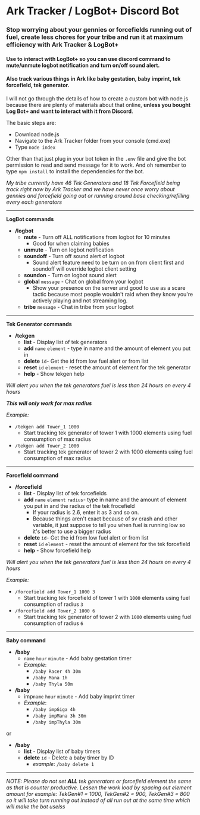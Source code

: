 # Ark Tracker / LogBot+ Discord Bot

### Stop worrying about your gennies or forcefields running out of fuel, create less chores for your tribe and run it at maximum efficiency with Ark Tracker & LogBot+
#### Use to interact with LogBot+ so you can use discord command to mute/unmute logbot notification and turn on/off sound alert.
#### Also track various things in Ark like baby gestation, baby imprint, tek forcefield, tek generator.


I will not go through the details of how to create a custom bot with node.js because there are plenty of materials about that online, __unless you bought Log Bot+ and want to interact with it from Discord__.

The basic steps are:
  - Download node.js
  - Navigate to the Ark Tracker folder from your console (cmd.exe)
  - Type `node index`

Other than that just plug in your bot token in the `.env` file and give the bot permission to read and send message for it to work. And oh remember to type `npm install` to install the dependencies for the bot.

*My tribe currently have 46 Tek Generators and 18 Tek Forcefield being track right now by Ark Tracker and we have never once worry about gennies and forcefield going out or running around base checking/refilling every each generators*
___
__LogBot commands__
- __/logbot__
  - __mute__ - Turn off ALL notifications from logbot for 10 minutes
    - Good for when claiming babies
  - __unmute__ - Turn on logbot notification
  - __soundoff__ - Turn off sound alert of logbot
    - Sound alert feature need to be turn on on from client first and soundoff will override logbot client setting
  - __soundon__ - Turn on logbot sound alert
  - __global__ `message` - Chat on global from your logbot
    - Show your presence on the server and good to use as a scare tactic because most people wouldn't raid when they know you're actively playing and not streaming log.
  - __tribe__ `message` - Chat in tribe from your logbot
___
__Tek Generator commands__
  - __/tekgen__
    - __list__ - Display list of tek generators
    - __add__ `name` `element` - type in name and the amount of element you put in
    - __delete__ `id`- Get the id from low fuel alert or from list
    - __reset__ `id` `element` - reset the amount of element for the tek generator
    - __help__ - Show tekgen help

*Will alert you when the tek generators fuel is less than 24 hours on every 4 hours*

__*This will only work for max radius*__

*Example:*
  - `/tekgen add Tower_1 1000`
    - Start tracking tek generator of tower 1 with 1000 elements using fuel consumption of max radius
  - `/tekgen add Tower_2 1000`
    - Start tracking tek generator of tower 2 with 1000 elements using fuel consumption of max radius
___
__Forcefield command__
- __/forcefield__
  - __list__ - Display list of tek forcefields
  - __add__ `name` `element` `radius`- type in name and the amount of element you put in and the radius of the tek frocefield
    - If your radius is 2.6, enter it as 3 and so on.
    - Because things aren't exact because of sv crash and other variable, it just suppose to tell you when fuel is running low so it's better to use a bigger radius
  - __delete__ `id`- Get the id from low fuel alert or from list
  - __reset__ `id` `element` - reset the amount of element for the tek forcefield
  - __help__ - Show forcefield help

*Will alert you when the tek generators fuel is less than 24 hours on every 4 hours*

*Example:*
  - `/forcefield add Tower_1 1000 3`
    - Start tracking tek forcefield of tower 1 with `1000` elements using fuel consumption of radius `3`
  - `/forcefield add Tower_2 1000 6`
    - Start tracking tek generator of tower 2 with `1000` elements using fuel consumption of radius `6`
___
__Baby command__
  - __/baby__
    - `name` `hour` `minute` - Add baby gestation timer
    - *Example*:
      - `/baby Racer 4h 30m`
      - `/baby Mana 1h`
      - `/baby Thyla 50m`
  - __/baby__
    - imp`name` `hour` `minute` - Add baby imprint timer
    - *Example*:
      - `/baby impGiga 4h`
      - `/baby impMana 3h 30m`
      - `/baby impThyla 30m`

or
  - __/baby__
    - __list__ - Display list of baby timers
    - __delete__ `id` - Delete a baby timer by ID
      - *example*: `/baby delete 1`
---
*NOTE: Please do not set __ALL__ tek generators or forcefield element the same as that is counter productive. Lessen the work load by spacing out element amount for example: TekGen#1 = 1000, TekGen#2 = 900, TekGen#3 = 800 so it will take turn running out instead of all run out at the same time which will make the bot uselss*
